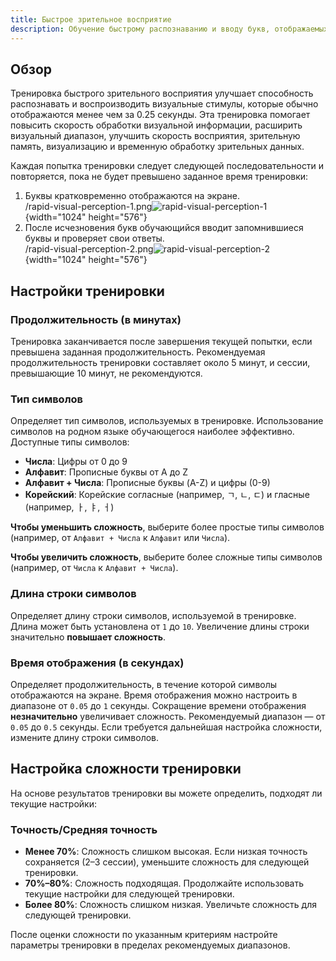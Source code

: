 ```yaml
---
title: Быстрое зрительное восприятие
description: Обучение быстрому распознаванию и вводу букв, отображаемых кратковременно на экране
---
```


## Обзор

Тренировка быстрого зрительного восприятия улучшает способность распознавать и воспроизводить визуальные стимулы, которые обычно отображаются менее чем за 0.25 секунды. Эта тренировка помогает повысить скорость обработки визуальной информации, расширить визуальный диапазон, улучшить скорость восприятия, зрительную память, визуализацию и временную обработку зрительных данных.

Каждая попытка тренировки следует следующей последовательности и повторяется, пока не будет превышено заданное время тренировки:

1. Буквы кратковременно отображаются на экране.\
   /rapid-visual-perception-1.png![rapid-visual-perception-1](){width="1024" height="576"}
2. После исчезновения букв обучающийся вводит запомнившиеся буквы и проверяет свои ответы.\
   /rapid-visual-perception-2.png![rapid-visual-perception-2](){width="1024" height="576"}

## Настройки тренировки

### Продолжительность (в минутах)

Тренировка заканчивается после завершения текущей попытки, если превышена заданная продолжительность. Рекомендуемая продолжительность тренировки составляет около 5 минут, и сессии, превышающие 10 минут, не рекомендуются.

### Тип символов

Определяет тип символов, используемых в тренировке. Использование символов на родном языке обучающегося наиболее эффективно. Доступные типы символов:

- **Числа**: Цифры от 0 до 9
- **Алфавит**: Прописные буквы от A до Z
- **Алфавит + Числа**: Прописные буквы (A-Z) и цифры (0-9)
- **Корейский**: Корейские согласные (например, ㄱ, ㄴ, ㄷ) и гласные (например, ㅏ, ㅑ, ㅓ)

**Чтобы уменьшить сложность**, выберите более простые типы символов (например, от `Алфавит + Числа` к `Алфавит` или `Числа`).

**Чтобы увеличить сложность**, выберите более сложные типы символов (например, от `Числа` к `Алфавит + Числа`).

### Длина строки символов

Определяет длину строки символов, используемой в тренировке. Длина может быть установлена от `1` до `10`. Увеличение длины строки значительно **повышает сложность**.

### Время отображения (в секундах)

Определяет продолжительность, в течение которой символы отображаются на экране. Время отображения можно настроить в диапазоне от `0.05` до `1` секунды. Сокращение времени отображения **незначительно** увеличивает сложность. Рекомендуемый диапазон — от `0.05` до `0.5` секунды. Если требуется дальнейшая настройка сложности, измените длину строки символов.

## Настройка сложности тренировки

На основе результатов тренировки вы можете определить, подходят ли текущие настройки:

### Точность/Средняя точность

- **Менее 70%**: Сложность слишком высокая. Если низкая точность сохраняется (2–3 сессии), уменьшите сложность для следующей тренировки.
- **70%–80%**: Сложность подходящая. Продолжайте использовать текущие настройки для следующей тренировки.
- **Более 80%**: Сложность слишком низкая. Увеличьте сложность для следующей тренировки.

После оценки сложности по указанным критериям настройте параметры тренировки в пределах рекомендуемых диапазонов.
